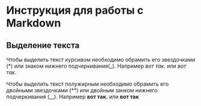 # Инструкция для работы с Markdown

## Выделение текста

Чтобы выделить текст курсивом необходимо обрамить его звездочками (*) или знаком нижнего подчеркивания(_).
Например *вот так.* или _вот так_.

Чтобы выделить текст полужирным необходимо обрамить его двойными звездочками (**) или двойным занком нижнего подчеркивания (__).
Например **вот так.** или __вот так__


##

##

##

##

##

##